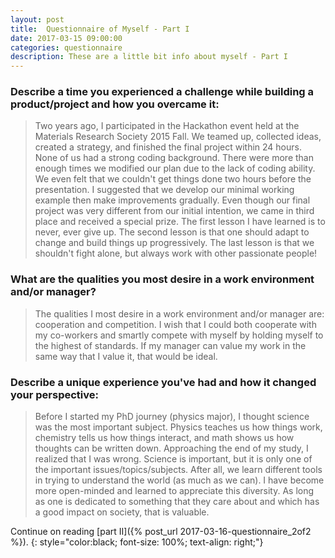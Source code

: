 ```yaml
---
layout: post
title:  Questionnaire of Myself - Part I
date: 2017-03-15 09:00:00
categories: questionnaire
description: These are a little bit info about myself - Part I
---
```


### Describe a time you experienced a challenge while building a product/project and how you overcame it:

> Two years ago, I participated in the Hackathon event held at the Materials Research Society 2015 Fall. We teamed up, collected ideas, created a strategy, and finished the final project within 24 hours. None of us had a strong coding background. There were more than enough times we modified our plan due to the lack of coding ability. We even felt that we couldn't get things done two hours before the presentation. I suggested that we develop our minimal working example then make improvements gradually. Even though our final project was very different from our initial intention, we came in third place and received a special prize. The first lesson I have learned is to never, ever give up. The second lesson is that one should adapt to change and build things up progressively. The last lesson is that we shouldn't fight alone, but always work with other passionate people!

### What are the qualities you most desire in a work environment and/or manager?

> The qualities I most desire in a work environment and/or manager are: cooperation and competition. I wish that I could both cooperate with my co-workers and smartly compete with myself by holding myself to the highest of standards. If my manager can value my work in the same way that I value it, that would be ideal.

### Describe a unique experience you've had and how it changed your perspective:

> Before I started my PhD journey (physics major), I thought science was the most important subject. Physics teaches us how things work, chemistry tells us how things interact, and math shows us how thoughts can be written down. Approaching the end of my study, I realized that I was wrong. Science is important, but it is only one of the important issues/topics/subjects. After all, we learn different tools in trying to understand the world (as much as we can). I have become more open-minded and learned to appreciate this diversity. As long as one is dedicated to something that they care about and which has a good impact on society, that is valuable.


Continue on reading [<span class="blue">part II</span>]({% post_url 2017-03-16-questionnaire_2of2 %}).
{: style="color:black; font-size: 100%; text-align: right;"}

